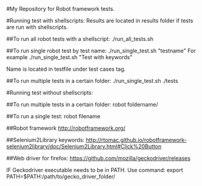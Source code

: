 #My Repository for Robot framework tests.

#Running test with shellscripts:
Results are located in results folder if tests are run with shellscripts.

##To run all robot tests with a shellscript:
./run_all_tests.sh

##To run single robot test by test name:
./run_single_test.sh "testname"
For example ./run_single_test.sh "Test with keywords"

Name is located in testfile under test cases tag.

##To run multiple tests in a certain folder:
./run_single_test.sh ./tests

#Running test without shellscripts:

##To run multiple tests in a certain folder:
robot foldername/

##To run a single test:
robot filename

##Robot framework
http://robotframework.org/

##Selenium2Library keywords: http://rtomac.github.io/robotframework-selenium2library/doc/Selenium2Library.html#Click%20Button

##Web driver for firefox:
https://github.com/mozilla/geckodriver/releases

IF Geckodriver executable needs to be in PATH.
Use command: export PATH=$PATH:/path/to/gecko_driver_folder/
